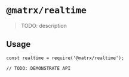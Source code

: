 # `@matrx/realtime`

> TODO: description

## Usage

```
const realtime = require('@matrx/realtime');

// TODO: DEMONSTRATE API
```
